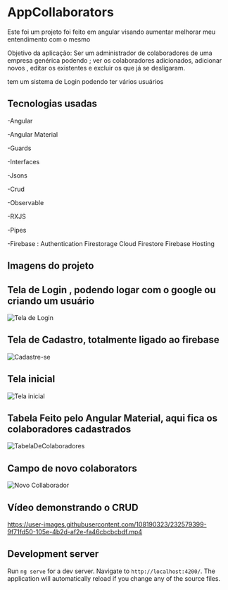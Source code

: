 # AppCollaborators

Este foi um projeto foi feito em angular visando aumentar melhorar meu entendimento com o mesmo

 Objetivo da aplicação: Ser um administrador de colaboradores de uma empresa genérica podendo ;  ver os colaboradores adicionados, adicionar novos , editar os existentes e excluir os que já se desligaram.
 
tem um sistema de Login podendo ter vários usuários

## Tecnologias usadas 
-Angular

-Angular Material

-Guards

-Interfaces

-Jsons

-Crud

-Observable

-RXJS

-Pipes

-Firebase :
   Authentication
   Firestorage
   Cloud Firestore
   Firebase Hosting

## Imagens do projeto



 ## Tela de Login , podendo logar com o google ou criando um usuário 
![Tela de Login](https://user-images.githubusercontent.com/108190323/232573269-cf46d988-b3a4-4711-b5e2-3c39cf6c57cc.PNG)

## Tela de Cadastro, totalmente ligado ao firebase
![Cadastre-se](https://user-images.githubusercontent.com/108190323/232573519-732d66ad-463f-4bce-91b3-1573f771ffed.PNG)

## Tela inicial
![Tela inicial](https://user-images.githubusercontent.com/108190323/232573305-5d365b9f-e83b-4ade-943e-95dc710a5289.PNG)

## Tabela Feito pelo Angular Material, aqui fica os colaboradores cadastrados 
![TabelaDeColaboradores](https://user-images.githubusercontent.com/108190323/232573319-17036f78-5a93-4a32-90db-d03ebc248f22.PNG)

## Campo de novo colaborators 
![Novo Collaborador](https://user-images.githubusercontent.com/108190323/232573325-fe8daf63-0684-4f8a-9c67-a9db8b7dea41.PNG)

## Vídeo demonstrando o CRUD 

https://user-images.githubusercontent.com/108190323/232579399-9f71fd50-105e-4b2d-af2e-fa46cbcbcbdf.mp4


## Development server

Run `ng serve` for a dev server. Navigate to `http://localhost:4200/`. The application will automatically reload if you change any of the source files.


